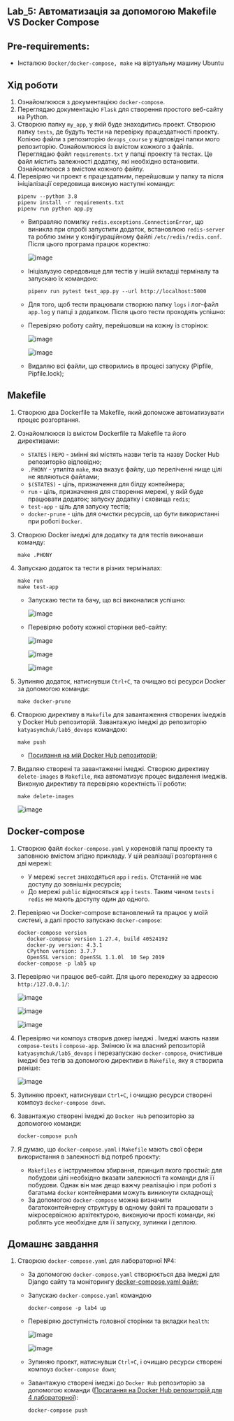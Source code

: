Lab_5: Автоматизація за допомогою Makefile VS Docker Compose
---

## Pre-requirements:
- Інсталюю `Docker/docker-compose, make` на віртуальну машину Ubuntu

## Хід роботи
1. Ознайомлююся з документацією `docker-compose`.
2. Переглядаю документацію `Flask` для створення простого веб-сайту на Python.
3. Створюю папку `my_app`, у якій буде знаходитись проект. Створюю папку `tests`, де будуть тести на перевірку працездатності проекту. Копіюю файли з репозиторію `devops_course` у відповідні папки мого репозиторію. Ознайомлююся із вмістом кожного з файлів. Переглядаю файл `requirements.txt` у папці проекту та тестах. Це файл містить залежності додатку, які необхідно встановити. Ознайомлююся з вмістом кожного файлу.
4. Перевіряю чи проект є працездатним, перейшовши у папку та після ініціалізації середовища виконую наступні команди:
    ```
    pipenv --python 3.8
    pipenv install -r requirements.txt
    pipenv run python app.py
    ```
    - Виправляю помилку `redis.exceptions.ConnectionError`, що виникла при спробі запустити додаток, встановлюю `redis-server` та роблю зміни у конфігураційному файлі `/etc/redis/redis.conf`. Після цього програма працює коректно:
    
        ![image](img/1.png)
     
    - Ініціалузую середовище для тестів у іншій вкладці терміналу та запускаю їх командою:
      ```
      pipenv run pytest test_app.py --url http://localhost:5000
      ```
    
    - Для того, щоб тести працювали створюю папку `logs` і лог-файл `app.log` у папці з додатком. Після цього тести проходять успішно:

    - Перевіряю роботу сайту, перейшовши на кожну із сторінок:
    
        ![image](img/2.png)
        
        ![image](img/3.png)
      
    - Видаляю всі файли, що створились в процесі запуску (Pipfile, Pipfile.lock);

## Makefile
1. Створюю два Dockerfile та Makefile, який допоможе автоматизувати процес розгортання.
2. Ознайомлююся із вмістом Dockerfile та Makefile та його директивами:
   - `STATES` і `REPO` - змінні які містять назви тегів та назву Docker Hub репозиторію відповідно;
   - `.PHONY` - утиліта `make`, яка вказує файлу, що переліченні нище цілі не являються файлами;
   - `$(STATES)` - ціль, призначення для білду контейнера;
   - `run` - ціль, призначення для створення мережі, у якій буде працювати додаток; запуску додатку і сховища `redis`;
   - `test-app` - ціль для запуску тестів;
   - `docker-prune` - ціль для очистки ресурсів, що бути використанні при роботі `Docker`.

3. Створюю Docker імеджі для додатку та для тестів виконавши команду:
    ```
    make .PHONY
    ```
6. Запускаю додаток та тести в різних терміналах:
    ```
    make run
    make test-app
    ```
   - Запускаю тести та бачу, що всі виконалися успішно:
   
      ![image](img/4.png)
     
   - Перевіряю роботу кожної сторінки веб-сайту:
   
      ![image](img/5.png)
      
      ![image](img/6.png)
      
      ![image](img/7.png)
7. Зупиняю додаток, натиснувши `Ctrl+C`, та очищаю всі ресурси Docker за допомогою команди:
    ```
    make docker-prune
    ```
8. Створюю директиву в `Makefile` для завантаження створених імеджів у Docker Hub репозиторій. Завантажую імеджі до репозиторію `katyasymchuk/lab5_devops` командою:
    ```
    make push
    ```
   - [Посилання на мій Docker Hub репозиторій](https://hub.docker.com/repository/docker/katyasymchuk/lab5_devops);

9. Видаляю створені та завантаженні імеджі. Створюю директиву `delete-images` в `Makefile`, яка автоматизує процес видалення імеджів. Виконую директиву та перевіряю коректність її роботи:
   ```
   make delete-images
   ```
   ![image](img/8.png)

## Docker-compose
1. Створюю файл `docker-compose.yaml` у кореновій папці проекту та заповнюю вмістом згідно прикладу. У цій реалізації розгортання є дві мережі:
   - У мережі `secret` знаходяться `app` і `redis`. Отстанній не має доступу до зовнішніх ресурсів;
   - До мережі `public` відносяться `app` і `tests`. Таким чином `tests` i `redis` не мають доступу один до одного.

2. Перевіряю чи Docker-compose встановлений та працює у моїй системі, а далі просто запускаю `docker-compose`:
   ```
   docker-compose version
      docker-compose version 1.27.4, build 40524192
      docker-py version: 4.3.1
      CPython version: 3.7.7
      OpenSSL version: OpenSSL 1.1.0l  10 Sep 2019
   docker-compose -p lab5 up
   ```
   
3. Перевіряю чи працює веб-сайт. Для цього переходжу за адресою `http:/127.0.0.1/`:

   ![image](img/9.png)

   ![image](img/10.png)

   ![image](img/11.png)

4. Перевіряю чи компоуз створив докер імеджі . Імеджі мають назви `compose-tests` і `compose-app`. Змінюю їх на власний репозиторій `katyasymchuk/lab5_devops` і перезапускаю `docker-compose`, очистивше імеджі без тегів за допомогою директиви в `Makefile`, яку я створила раніше:

   ![image](img/12.png)

5. Зупиняю проект, натиснувши `Ctrl+C`, і очищаю ресурси створені компоуз `docker-compose down`.

6. Завантажую створені імеджі до `Docker Hub` репозиторію за допомогою команди:
    ```
    docker-compose push
    ```
7. Я думаю, що `docker-compose.yaml` і `Makefile` мають свої сфери використання в залежності від потреб проєкту:
   - `Makefiles` є інструментом збирання, принцип якого простий: для побудови цілі необхідно вказати залежності та команди для її побудови. Однак він має дещо важчу реалізацію і при роботі з багатьма `docker` контейнерами можуть виникнути складнощі;
   - За допомогою `docker-compose` можна визначити багатоконтейнерну структуру в одному файлі та працювати з мікросервісною архітектурою, виконуючи прості команди, які роблять усе необхідне для її запуску, зупинки і деплою.

## Домашнє завдання
1. Створюю `docker-compose.yaml` для лабораторної №4:

   - За допомогою `docker-compose.yaml` створюється два імеджі для Django сайту та моніторингу [docker-compose.yaml файл](https://github.com/katyasymchuk/Lab/blob/main/lab4/docker-compose.yml);

   - Запускаю `docker-compose.yaml` командою
       ```
       docker-compose -p lab4 up
       ```
   - Перевіряю доступність головної сторінки та вкладки `health`:

      ![image](img/13.png)
   
      ![image](img/14.png)

   - Зупиняю проект, натиснувши `Ctrl+C`, і очищаю ресурси створені компоуз `docker-compose down`;

   - Завантажую створені імеджі до `Docker Hub` репозиторію за допомогою команди ([Посилання на Docker Hub репозиторій для 4 лабораторної](https://hub.docker.com/repository/docker/katyasymchuk/lab4_django)):
        ```
        docker-compose push
        ```